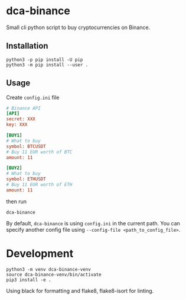 # dca-binance

Small cli python script to buy cryptocurrencies on Binance.

## Installation

```shell
python3 -p pip install -U pip
python3 -m pip install --user .
```

## Usage

Create `config.ini` file

```ini
# Binance API
[API]
secret: XXX
key: XXX

[BUY1]
# What to buy
symbol: BTCUSDT
# Buy 11 EUR worth of BTC
amount: 11

[BUY2]
# What to buy
symbol: ETHUSDT
# Buy 11 EUR worth of ETH
amount: 11
```

then run

```shell
dca-binance
```

By default, `dca-binance` is using `config.ini` in the current path.
You can specify another config file using `--config-file <path_to_config_file>`.

# Development

```shell
python3 -m venv dca-binance-venv
source dca-binance-venv/bin/activate
pip3 install -e .
```

Using black for formatting and flake8, flake8-isort for linting.

